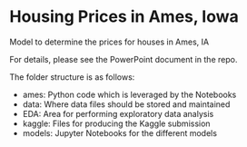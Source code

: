 # Housing Prices in Ames, Iowa
Model to determine the prices for houses in Ames, IA

For details, please see the PowerPoint document in the repo.

The folder structure is as follows:
- ames: Python code which is leveraged by the Notebooks
- data: Where data files should be stored and maintained
- EDA: Area for performing exploratory data analysis
- kaggle: Files for producing the Kaggle submission
- models: Jupyter Notebooks for the different models
